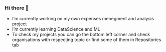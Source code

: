### Hi there 👋


- I’m currently working on my own expenses menegment and analysis project
- I’m currently learning DataScience and ML
- To check my projects you can go the bottom left corner and check organisations with respecting topic or find some of them in Repositories tab
